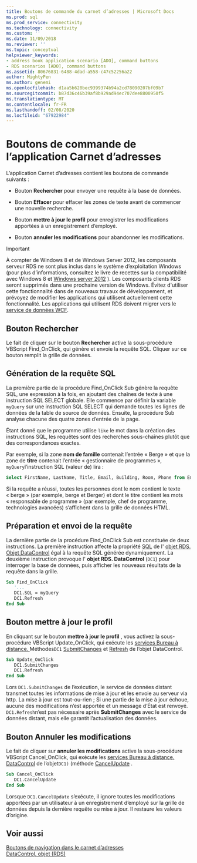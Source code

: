 ```yaml
---
title: Boutons de commande du carnet d’adresses | Microsoft Docs
ms.prod: sql
ms.prod_service: connectivity
ms.technology: connectivity
ms.custom: ''
ms.date: 11/09/2018
ms.reviewer: ''
ms.topic: conceptual
helpviewer_keywords:
- address book application scenario [ADO], command buttons
- RDS scenarios [ADO], command buttons
ms.assetid: 80676831-6488-4dad-a558-c47c52256a22
author: MightyPen
ms.author: genemi
ms.openlocfilehash: d1aa5b628bec9399374b94a2cd78090207bf09b7
ms.sourcegitcommit: b87d36c46b39af8b929ad94ec707dee8800950f5
ms.translationtype: MT
ms.contentlocale: fr-FR
ms.lasthandoff: 02/08/2020
ms.locfileid: "67922984"
---
```

# <a name="address-book-command-buttons"></a>Boutons de commande de l’application Carnet d’adresses
L’application Carnet d’adresses contient les boutons de commande suivants :  
  
-   Bouton **Rechercher** pour envoyer une requête à la base de données.  
  
-   Bouton **Effacer** pour effacer les zones de texte avant de commencer une nouvelle recherche.  
  
-   Bouton **mettre à jour le profil** pour enregistrer les modifications apportées à un enregistrement d’employé.  
  
-   Bouton **annuler les modifications** pour abandonner les modifications.  
  
> [!IMPORTANT]
>  À compter de Windows 8 et de Windows Server 2012, les composants serveur RDS ne sont plus inclus dans le système d’exploitation Windows (pour plus d’informations, consultez le livre de recettes sur la compatibilité avec Windows 8 et [Windows server 2012](https://www.microsoft.com/download/details.aspx?id=27416) ). Les composants clients RDS seront supprimés dans une prochaine version de Windows. Évitez d'utiliser cette fonctionnalité dans de nouveaux travaux de développement, et prévoyez de modifier les applications qui utilisent actuellement cette fonctionnalité. Les applications qui utilisent RDS doivent migrer vers le [service de données WCF](https://go.microsoft.com/fwlink/?LinkId=199565).  
  
## <a name="find-button"></a>Bouton Rechercher  
 Le fait de cliquer sur le bouton **Rechercher** active la sous-procédure VBScript Find_OnClick, qui génère et envoie la requête SQL. Cliquer sur ce bouton remplit la grille de données.  
  
## <a name="building-the-sql-query"></a>Génération de la requête SQL  
 La première partie de la procédure Find_OnClick Sub génère la requête SQL, une expression à la fois, en ajoutant des chaînes de texte à une instruction SQL SELECT globale. Elle commence par définir la variable `myQuery` sur une instruction SQL SELECT qui demande toutes les lignes de données de la table de source de données. Ensuite, la procédure Sub analyse chacune des quatre zones d’entrée de la page.  
  
 Étant donné que le programme utilise `like` le mot dans la création des instructions SQL, les requêtes sont des recherches sous-chaînes plutôt que des correspondances exactes.  
  
 Par exemple, si la zone **nom de famille** contenait l’entrée « Berge » et que la zone de **titre** contenait l’entrée « gestionnaire de programmes », `myQuery`l’instruction SQL (valeur de) lira :  
  
```sql
Select FirstName, LastName, Title, Email, Building, Room, Phone from Employee where lastname like 'Berge%' and title like 'Program Manager%'  
```  
  
 Si la requête a réussi, toutes les personnes dont le nom contient le texte « berge » (par exemple, berge et Berger) et dont le titre contient les mots « responsable de programme » (par exemple, chef de programme, technologies avancées) s’affichent dans la grille de données HTML.  
  
## <a name="preparing-and-sending-the-query"></a>Préparation et envoi de la requête  
 La dernière partie de la procédure Find_OnClick Sub est constituée de deux instructions. La première instruction affecte la propriété [SQL](../../../ado/reference/rds-api/sql-property.md) de l' [objet RDS. Objet DataControl](../../../ado/reference/rds-api/datacontrol-object-rds.md) égal à la requête SQL générée dynamiquement. La deuxième instruction provoque l' **objet RDS. DataControl** (`DC1`) pour interroger la base de données, puis afficher les nouveaux résultats de la requête dans la grille.  
  
```vb
Sub Find_OnClick  
   '...  
   DC1.SQL = myQuery  
   DC1.Refresh  
End Sub  
```  
  
## <a name="update-profile-button"></a>Bouton mettre à jour le profil  
 En cliquant sur le bouton **mettre à jour le profil** , vous activez la sous-procédure VBScript Update_OnClick, qui exécute les [services Bureau à distance. ](../../../ado/reference/rds-api/datacontrol-object-rds.md)Méthodes`DC1` [SubmitChanges](../../../ado/reference/rds-api/submitchanges-method-rds.md) et [Refresh](../../../ado/reference/rds-api/refresh-method-rds.md) de l’objet DataControl.  
  
```vb
Sub Update_OnClick  
   DC1.SubmitChanges  
   DC1.Refresh  
End Sub  
```  
  
 Lors `DC1.SubmitChanges` de l’exécution, le service de données distant transmet toutes les informations de mise à jour et les envoie au serveur via http. La mise à jour est tout-ou-rien ; Si une partie de la mise à jour échoue, aucune des modifications n’est apportée et un message d’État est renvoyé. `DC1.Refresh`n’est pas nécessaire après **SubmitChanges** avec le service de données distant, mais elle garantit l’actualisation des données.  
  
## <a name="cancel-changes-button"></a>Bouton Annuler les modifications  
 Le fait de cliquer sur **annuler les modifications** active la sous-procédure VBScript Cancel_OnClick, qui exécute les [services Bureau à distance. DataControl](../../../ado/reference/rds-api/datacontrol-object-rds.md) de l’objet`DC1)` (méthode [CancelUpdate](../../../ado/reference/rds-api/cancelupdate-method-rds.md) .  
  
```vb
Sub Cancel_OnClick  
   DC1.CancelUpdate  
End Sub  
```  
  
 Lorsque `DC1.CancelUpdate` s’exécute, il ignore toutes les modifications apportées par un utilisateur à un enregistrement d’employé sur la grille de données depuis la dernière requête ou mise à jour. Il restaure les valeurs d’origine.  
  
## <a name="see-also"></a>Voir aussi  
 [Boutons de navigation dans le carnet d’adresses](../../../ado/guide/remote-data-service/address-book-navigation-buttons.md)   
 [DataControl, objet (RDS)](../../../ado/reference/rds-api/datacontrol-object-rds.md)


